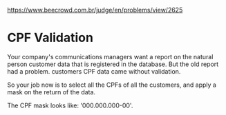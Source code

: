 https://www.beecrowd.com.br/judge/en/problems/view/2625

# CPF Validation

Your company's communications managers want a report on the natural person
customer data that is registered in the database. But the old report had a
problem. customers CPF data came without validation.

So your job now is to select all the CPFs of all the customers, and apply a
mask on the return of the data.

The CPF mask looks like: '000.000.000-00'.
